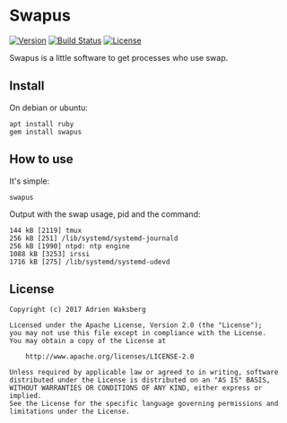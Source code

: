 # Swapus
[![Version](https://img.shields.io/badge/latest_version-1.0.2-green.svg)](https://github.com/nishiki/swapus/releases)
[![Build Status](https://travis-ci.org/nishiki/swapus.svg?branch=master)](https://travis-ci.org/nishiki/swapus)
[![License](https://img.shields.io/badge/license-Apache--2.0-blue.svg)](https://github.com/nishiki/swapus/blob/master/LICENSE)

Swapus is a little software to get processes who use swap.

## Install

On debian or ubuntu:
```
apt install ruby
gem install swapus
```

## How to use

It's simple:
```
swapus
```

Output with the swap usage, pid and the command:
```
144 kB [2119] tmux
256 kB [251] /lib/systemd/systemd-journald
256 kB [1990] ntpd: ntp engine
1088 kB [3253] irssi
1716 kB [275] /lib/systemd/systemd-udevd
```

## License

```
Copyright (c) 2017 Adrien Waksberg

Licensed under the Apache License, Version 2.0 (the "License");
you may not use this file except in compliance with the License.
You may obtain a copy of the License at

    http://www.apache.org/licenses/LICENSE-2.0

Unless required by applicable law or agreed to in writing, software
distributed under the License is distributed on an "AS IS" BASIS,
WITHOUT WARRANTIES OR CONDITIONS OF ANY KIND, either express or implied.
See the License for the specific language governing permissions and
limitations under the License.
```
